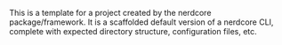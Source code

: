 This is a template for a project created by the nerdcore package/framework. It is a scaffolded default version of a nerdcore CLI, complete with expected directory structure, configuration files, etc.